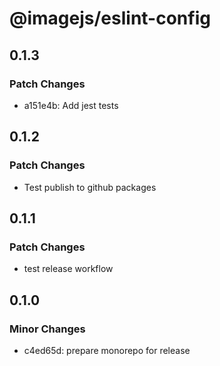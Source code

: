 # @imagejs/eslint-config

## 0.1.3

### Patch Changes

- a151e4b: Add jest tests

## 0.1.2

### Patch Changes

- Test publish to github packages

## 0.1.1

### Patch Changes

- test release workflow

## 0.1.0

### Minor Changes

- c4ed65d: prepare monorepo for release
